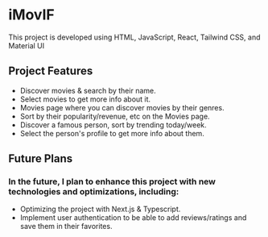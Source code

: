 <h1>iMovIF</h1>
<p>This project is developed using HTML, JavaScript, React, Tailwind CSS, and Material UI</p>

<h2>Project Features</h2>
    <ul>
        <li>Discover movies & search by their name.</li>
        <li>Select movies to get more info about it.</li>
        <li>Movies page where you can discover movies by their genres.</li>
        <li>Sort by their popularity/revenue, etc on the Movies page.</li>
        <li>Discover a famous person, sort by trending today/week.</li>
        <li>Select the person's profile to get more info about them.</li>
    </ul>


<h2>Future Plans</h2>
<h3>In the future, I plan to enhance this project with new technologies and optimizations, including:</h3>
    <ul>
        <li>Optimizing the project with Next.js & Typescript.</li>
        <li>Implement user authentication to be able to add reviews/ratings and save them in their favorites.</li>
    </ul>
